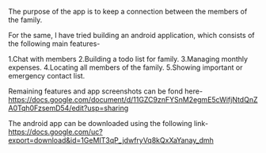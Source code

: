 The purpose of the app is to keep a connection between the members of the family.

For the same, I have tried building an android application, which consists of the following main features-

1.Chat with members
2.Building a todo list for family.
3.Managing monthly expenses.
4.Locating all members of the family.
5.Showing important or emergency contact list.

Remaining features and app screenshots can be fond here-
https://docs.google.com/document/d/11GZC9znFYSnM2egmE5cWifjNtdQnZA0Tqh0FzsemD54/edit?usp=sharing

The android app can be downloaded using the following link-
https://docs.google.com/uc?export=download&id=1GeMIT3qP_jdwfryVq8kQxXaYanay_dmh
